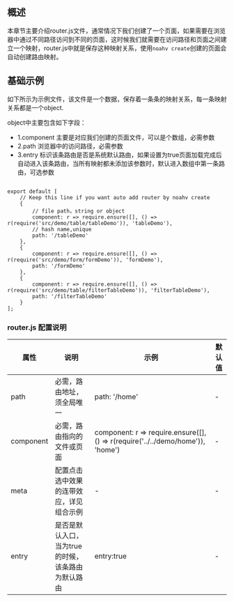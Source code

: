 
## 概述

本章节主要介绍router.js文件，通常情况下我们创建了一个页面，如果需要在浏览器中通过不同路径访问到不同的页面，这时候我们就需要在访问路径和页面之间建立一个映射，router.js中就是保存这种映射关系，使用`noahv create`创建的页面会自动创建路由映射。

## 基础示例
如下所示为示例文件，该文件是一个数据，保存着一条条的映射关系，每一条映射关系都是一个object.

object中主要包含如下字段：
* 1.component 主要是对应我们创建的页面文件，可以是个数组，必需参数
* 2.path 浏览器中的访问路径，必需参数
* 3.entry 标识该条路由是否是系统默认路由，如果设置为true页面加载完成后自动进入该条路由，当所有映射都未添加该参数时，默认进入数组中第一条路由，可选参数

<div class="normal-code">

```

export default [
    // Keep this line if you want auto add router by noahv create
    {
        // file path，string or object
        component: r => require.ensure([], () => r(require('src/demo/table/tableDemo')), 'tableDemo'),
        // hash name,unique
        path: '/tableDemo'
    },
    {
        component: r => require.ensure([], () => r(require('src/demo/form/formDemo')), 'formDemo'),
        path: '/formDemo'
    },
    {
        component: r => require.ensure([], () => r(require('src/demo/table/filterTableDemo')), 'filterTableDemo'),
        path: '/filterTableDemo'
    }
];
```
</div>

### router.js 配置说明

| 属性         | 说明                                   | 示例              |默认值      |
| ------------ | -------------------------------------- | --------------    |-|
| path         | 必需，路由地址，须全局唯一                   | path: '/home'     |-|
| component    | 必需，路由指向的文件或页面                   | component: r => require.ensure([], () => r(require('../../demo/home')), 'home')            |-|
| meta         | 配置点击选中效果的连带效应，详见组合示例| -                |-|
| entry         | 是否是默认入口，当为true的时候，该条路由为默认路由| entry:true                |-|



<style lang="less" >
    .normal-header-config-example {
    }
</style>
